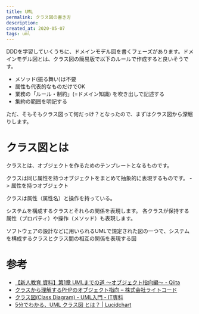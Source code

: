 ```yaml
---
title: UML
permalink: クラス図の書き方
description: 
created_at: 2020-05-07
tags: uml
---
```


DDDを学習していくうちに、ドメインモデル図を書くフェーズがあります。ドメインモデル図とは、クラス図の簡易版で以下のルールで作成すると良いそうです。

- メソッド(振る舞い)は不要
- 属性も代表的なものだけでOK
- 業務の「ルール・制約」(=ドメイン知識) を吹き出しで記述する
- 集約の範囲を明記する

ただ、そもそもクラス図って何だっけ？となったので、まずはクラス図から深堀りします。

# クラス図とは
クラスとは、オブジェクトを作るためのテンプレートとなるものです。



クラスは同じ属性を持つオブジェクトをまとめて抽象的に表現するものです。
-> 属性を持つオブジェクト

クラスは属性（属性名）と操作を持っている。



システムを構成するクラスとそれらの関係を表現します。
各クラスが保持する属性（プロパティ）や操作（メソッド）も表現します。

ソフトウェアの設計などに用いられるUMLで規定された図の一つで、システムを構成するクラスとクラス間の相互の関係を表現する図





# 参考
- [【新人教育 資料】第1章 UMLまでの道 〜オブジェクト指向編〜 - Qiita](https://qiita.com/devopsCoordinator/items/7d460008177b318129ea)
- [クラスから理解するPHPのオブジェクト指向 – 株式会社ライトコード](https://rightcode.co.jp/blog/become-engineer/php-object-orientation)
- [クラス図(Class Diagram) - UML入門 - IT専科](http://www.itsenka.com/contents/development/uml/class.html)
- [5分でわかる、UML クラス図 とは？ | Lucidchart](https://www.lucidchart.com/pages/ja/what-is-uml)
